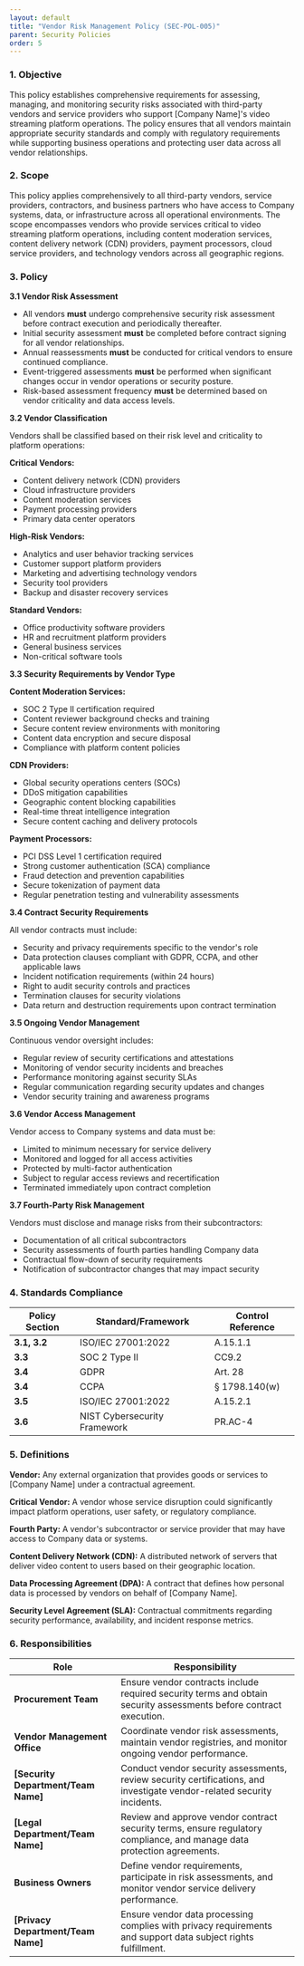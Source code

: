 ```yaml
---
layout: default
title: "Vendor Risk Management Policy (SEC-POL-005)"
parent: Security Policies
order: 5
---
```


### 1. Objective

This policy establishes comprehensive requirements for assessing, managing, and monitoring security risks associated with third-party vendors and service providers who support [Company Name]'s video streaming platform operations. The policy ensures that all vendors maintain appropriate security standards and comply with regulatory requirements while supporting business operations and protecting user data across all vendor relationships.

### 2. Scope

This policy applies comprehensively to all third-party vendors, service providers, contractors, and business partners who have access to Company systems, data, or infrastructure across all operational environments. The scope encompasses vendors who provide services critical to video streaming platform operations, including content moderation services, content delivery network (CDN) providers, payment processors, cloud service providers, and technology vendors across all geographic regions.

### 3. Policy

**3.1 Vendor Risk Assessment**

- All vendors **must** undergo comprehensive security risk assessment before contract execution and periodically thereafter.
- Initial security assessment **must** be completed before contract signing for all vendor relationships.
- Annual reassessments **must** be conducted for critical vendors to ensure continued compliance.
- Event-triggered assessments **must** be performed when significant changes occur in vendor operations or security posture.
- Risk-based assessment frequency **must** be determined based on vendor criticality and data access levels.

**3.2 Vendor Classification**

Vendors shall be classified based on their risk level and criticality to platform operations:

**Critical Vendors:**
- Content delivery network (CDN) providers
- Cloud infrastructure providers
- Content moderation services
- Payment processing providers
- Primary data center operators

**High-Risk Vendors:**
- Analytics and user behavior tracking services
- Customer support platform providers
- Marketing and advertising technology vendors
- Security tool providers
- Backup and disaster recovery services

**Standard Vendors:**
- Office productivity software providers
- HR and recruitment platform providers
- General business services
- Non-critical software tools

**3.3 Security Requirements by Vendor Type**

**Content Moderation Services:**
- SOC 2 Type II certification required
- Content reviewer background checks and training
- Secure content review environments with monitoring
- Content data encryption and secure disposal
- Compliance with platform content policies

**CDN Providers:**
- Global security operations centers (SOCs)
- DDoS mitigation capabilities
- Geographic content blocking capabilities
- Real-time threat intelligence integration
- Secure content caching and delivery protocols

**Payment Processors:**
- PCI DSS Level 1 certification required
- Strong customer authentication (SCA) compliance
- Fraud detection and prevention capabilities
- Secure tokenization of payment data
- Regular penetration testing and vulnerability assessments

**3.4 Contract Security Requirements**

All vendor contracts must include:
- Security and privacy requirements specific to the vendor's role
- Data protection clauses compliant with GDPR, CCPA, and other applicable laws
- Incident notification requirements (within 24 hours)
- Right to audit security controls and practices
- Termination clauses for security violations
- Data return and destruction requirements upon contract termination

**3.5 Ongoing Vendor Management**

Continuous vendor oversight includes:
- Regular review of security certifications and attestations
- Monitoring of vendor security incidents and breaches
- Performance monitoring against security SLAs
- Regular communication regarding security updates and changes
- Vendor security training and awareness programs

**3.6 Vendor Access Management**

Vendor access to Company systems and data must be:
- Limited to minimum necessary for service delivery
- Monitored and logged for all access activities
- Protected by multi-factor authentication
- Subject to regular access reviews and recertification
- Terminated immediately upon contract completion

**3.7 Fourth-Party Risk Management**

Vendors must disclose and manage risks from their subcontractors:
- Documentation of all critical subcontractors
- Security assessments of fourth parties handling Company data
- Contractual flow-down of security requirements
- Notification of subcontractor changes that may impact security

### 4. Standards Compliance

| **Policy Section** | **Standard/Framework** | **Control Reference** |
| --- | --- | --- |
| **3.1, 3.2** | ISO/IEC 27001:2022 | A.15.1.1 |
| **3.3** | SOC 2 Type II | CC9.2 |
| **3.4** | GDPR | Art. 28 |
| **3.4** | CCPA | § 1798.140(w) |
| **3.5** | ISO/IEC 27001:2022 | A.15.2.1 |
| **3.6** | NIST Cybersecurity Framework | PR.AC-4 |

### 5. Definitions

**Vendor:** Any external organization that provides goods or services to [Company Name] under a contractual agreement.

**Critical Vendor:** A vendor whose service disruption could significantly impact platform operations, user safety, or regulatory compliance.

**Fourth Party:** A vendor's subcontractor or service provider that may have access to Company data or systems.

**Content Delivery Network (CDN):** A distributed network of servers that deliver video content to users based on their geographic location.

**Data Processing Agreement (DPA):** A contract that defines how personal data is processed by vendors on behalf of [Company Name].

**Security Level Agreement (SLA):** Contractual commitments regarding security performance, availability, and incident response metrics.

### 6. Responsibilities

| Role | Responsibility |
| --- | --- |
| **Procurement Team** | Ensure vendor contracts include required security terms and obtain security assessments before contract execution. |
| **Vendor Management Office** | Coordinate vendor risk assessments, maintain vendor registries, and monitor ongoing vendor performance. |
| **[Security Department/Team Name]** | Conduct vendor security assessments, review security certifications, and investigate vendor-related security incidents. |
| **[Legal Department/Team Name]** | Review and approve vendor contract security terms, ensure regulatory compliance, and manage data protection agreements. |
| **Business Owners** | Define vendor requirements, participate in risk assessments, and monitor vendor service delivery performance. |
| **[Privacy Department/Team Name]** | Ensure vendor data processing complies with privacy requirements and support data subject rights fulfillment. |
